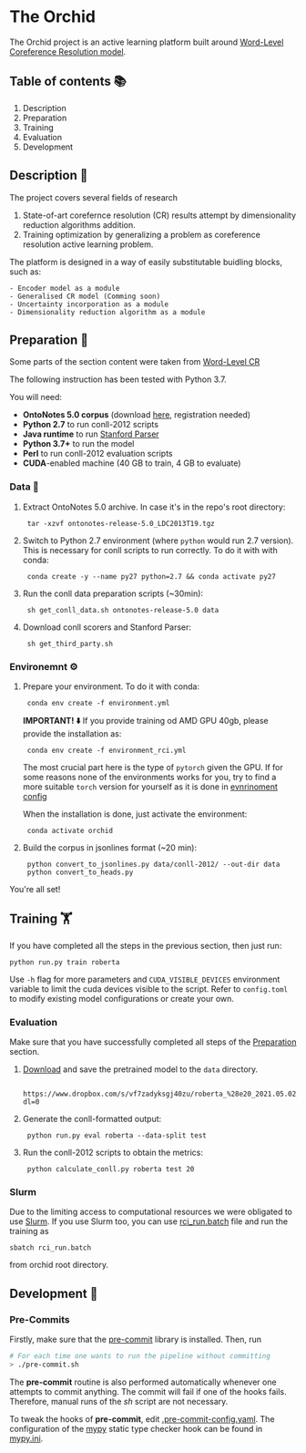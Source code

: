 # The Orchid

The Orchid project is an active learning platform built around [Word-Level Coreference Resolution model](https://github.com/vdobrovolskii/wl-coref). 

## Table of contents 📚
1. Description
2. Preparation
3. Training
4. Evaluation
5. Development

## Description 📖

The project covers several fields of research

1. State-of-art corefernce resolution (CR) results attempt by dimensionality reduction algorithms addition.
2. Training optimization by generalizing a problem as coreference resolution active learning problem.

The platform is designed in a way of easily substitutable buidling blocks, such as:

    - Encoder model as a module
    - Generalised CR model (Comming soon)
    - Uncertainty incorporation as a module
    - Dimensionality reduction algorithm as a module

## Preparation 🥣 

Some parts of the section content were taken from [Word-Level CR](https://github.com/vdobrovolskii/wl-coref)

The following instruction has been tested with Python 3.7.

You will need:
* **OntoNotes 5.0 corpus** (download [here](https://catalog.ldc.upenn.edu/LDC2013T19), registration needed)
* **Python 2.7** to run conll-2012 scripts
* **Java runtime** to run [Stanford Parser](https://nlp.stanford.edu/software/lex-parser.shtml)
* **Python 3.7+** to run the model
* **Perl** to run conll-2012 evaluation scripts
* **CUDA**-enabled machine (40 GB to train, 4 GB to evaluate)

### Data  💽

1. Extract OntoNotes 5.0 archive. In case it's in the repo's root directory:

        tar -xzvf ontonotes-release-5.0_LDC2013T19.tgz

2. Switch to Python 2.7 environment (where `python` would run 2.7 version). This is necessary for conll scripts to run correctly. To do it with with conda:

        conda create -y --name py27 python=2.7 && conda activate py27
3. Run the conll data preparation scripts (~30min):

        sh get_conll_data.sh ontonotes-release-5.0 data

4. Download conll scorers and Stanford Parser:

        sh get_third_party.sh

### Environemnt ⚙

1. Prepare your environment. To do it with conda:

        conda env create -f environment.yml

    **IMPORTANT!  ⬇️** If you provide training od AMD GPU 40gb, please provide the installation as: 

        conda env create -f environment_rci.yml
    
    The most crucial part here is the type of `pytorch` given the GPU. If for some reasons none of the environments works for you, try to find a more suitable `torch` version for yourself as it is done in [evnrinoment config](https://github.com/sahanmar/orchid/blob/main/environment.yml)
  
    When the installation is done, just activate the environment:

        conda activate orchid

2. Build the corpus in jsonlines format (~20 min):

        python convert_to_jsonlines.py data/conll-2012/ --out-dir data
        python convert_to_heads.py

You're all set!

## Training 🏋️

If you have completed all the steps in the previous section, then just run:

    python run.py train roberta

Use `-h` flag for more parameters and `CUDA_VISIBLE_DEVICES` environment variable to limit the cuda devices visible to the script. Refer to `config.toml` to modify existing model configurations or create your own.

### Evaluation

Make sure that you have successfully completed all steps of the [Preparation](#preparation) section.

1. [Download](https://www.dropbox.com/s/vf7zadyksgj40zu/roberta_%28e20_2021.05.02_01.16%29_release.pt?dl=0) and save the pretrained model to the `data` directory.

        https://www.dropbox.com/s/vf7zadyksgj40zu/roberta_%28e20_2021.05.02_01.16%29_release.pt?dl=0

2. Generate the conll-formatted output:

        python run.py eval roberta --data-split test

3. Run the conll-2012 scripts to obtain the metrics:

        python calculate_conll.py roberta test 20

### Slurm

Due to the limiting access to computational resources we were obligated to use [Slurm](https://slurm.schedmd.com/documentation.html). If you use Slurm too, you can use [rci_run.batch](https://github.com/sahanmar/orchid/blob/main/rci_run.batch) file and run the training as 

```
sbatch rci_run.batch
```
from orchid root directory.

## Development 🚧

### Pre-Commits

Firstly, make sure that the [pre-commit](https://pypi.org/project/pre-commit/)
library is installed.
Then, run

```sh
# For each time one wants to run the pipeline without committing
> ./pre-commit.sh
```

The **pre-commit** routine is also performed automatically whenever one
attempts to commit anything. The commit will fail if one of the hooks fails.
Therefore, manual runs of the *sh* script are not necessary.

To tweak the hooks of **pre-commit**, edit
[.pre-commit-config.yaml](.pre-commit-config.yaml).
The configuration of the [mypy](https://mypy.readthedocs.io/en/stable/)
static type checker hook can be found in [mypy.ini](mypy.ini).
